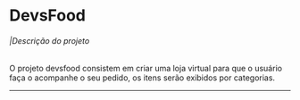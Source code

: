 # DevsFood 
###### |Descrição do projeto

O projeto devsfood consistem em criar uma loja virtual para que o usuário faça o acompanhe o seu pedido, os itens serão exibidos por categorias.

------



